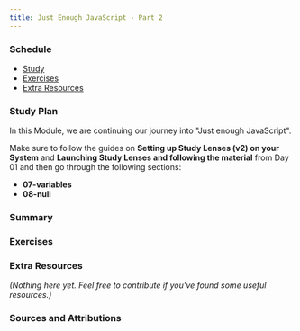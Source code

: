 ```yaml
---
title: Just Enough JavaScript - Part 2
---
```


### Schedule

  - [Study](#study-plan-NN)
  - [Exercises](#exercises-NN)
  - [Extra Resources](#extra-resources-NN)

### Study Plan

  In this Module, we are continuing our journey into "Just enough JavaScript".

  Make sure to follow the guides on **Setting up Study Lenses (v2) on your System** and **Launching Study Lenses and following the material** from Day 01 and then go through the following sections:

  - **07-variables**
  - **08-null**

### Summary

### Exercises

  <!-- SGEN:META:PROGRESS:task=Explore the '07-variables' section of 'Just Enough JavaScript' -->

  <!-- SGEN:META:PROGRESS:task=Explore the '08-null' section of 'Just Enough JavaScript' -->

### Extra Resources

  _(Nothing here yet. Feel free to contribute if you've found some useful resources.)_

### Sources and Attributions